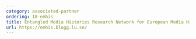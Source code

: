 ```yaml
---
category: associated-partner
ordering: 18-emhis
title: Entangled Media Histories Research Network for European Media Historians (EMHIS)
url: https://emhis.blogg.lu.se/
---
```



